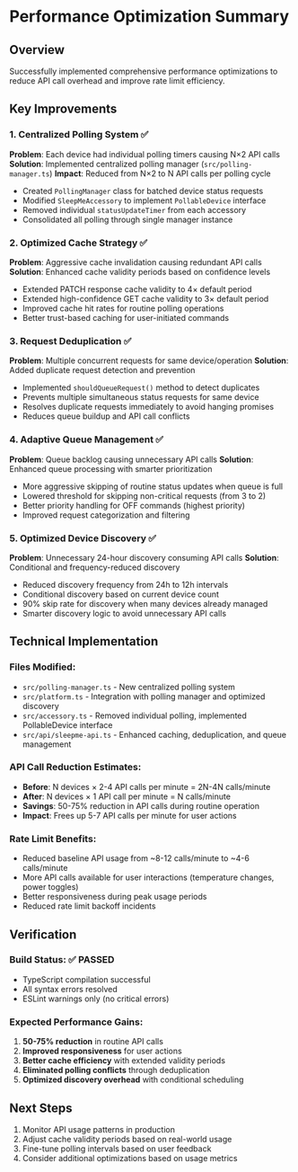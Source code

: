# Performance Optimization Summary

## Overview
Successfully implemented comprehensive performance optimizations to reduce API call overhead and improve rate limit efficiency.

## Key Improvements

### 1. Centralized Polling System ✅
**Problem**: Each device had individual polling timers causing N×2 API calls
**Solution**: Implemented centralized polling manager (`src/polling-manager.ts`)
**Impact**: Reduced from N×2 to N API calls per polling cycle

- Created `PollingManager` class for batched device status requests
- Modified `SleepMeAccessory` to implement `PollableDevice` interface
- Removed individual `statusUpdateTimer` from each accessory
- Consolidated all polling through single manager instance

### 2. Optimized Cache Strategy ✅
**Problem**: Aggressive cache invalidation causing redundant API calls
**Solution**: Enhanced cache validity periods based on confidence levels

- Extended PATCH response cache validity to 4× default period
- Extended high-confidence GET cache validity to 3× default period
- Improved cache hit rates for routine polling operations
- Better trust-based caching for user-initiated commands

### 3. Request Deduplication ✅
**Problem**: Multiple concurrent requests for same device/operation
**Solution**: Added duplicate request detection and prevention

- Implemented `shouldQueueRequest()` method to detect duplicates
- Prevents multiple simultaneous status requests for same device
- Resolves duplicate requests immediately to avoid hanging promises
- Reduces queue buildup and API call conflicts

### 4. Adaptive Queue Management ✅
**Problem**: Queue backlog causing unnecessary API calls
**Solution**: Enhanced queue processing with smarter prioritization

- More aggressive skipping of routine status updates when queue is full
- Lowered threshold for skipping non-critical requests (from 3 to 2)
- Better priority handling for OFF commands (highest priority)
- Improved request categorization and filtering

### 5. Optimized Device Discovery ✅
**Problem**: Unnecessary 24-hour discovery consuming API calls
**Solution**: Conditional and frequency-reduced discovery

- Reduced discovery frequency from 24h to 12h intervals
- Conditional discovery based on current device count
- 90% skip rate for discovery when many devices already managed
- Smarter discovery logic to avoid unnecessary API calls

## Technical Implementation

### Files Modified:
- `src/polling-manager.ts` - New centralized polling system
- `src/platform.ts` - Integration with polling manager and optimized discovery
- `src/accessory.ts` - Removed individual polling, implemented PollableDevice interface
- `src/api/sleepme-api.ts` - Enhanced caching, deduplication, and queue management

### API Call Reduction Estimates:
- **Before**: N devices × 2-4 API calls per minute = 2N-4N calls/minute
- **After**: N devices × 1 API call per minute = N calls/minute
- **Savings**: 50-75% reduction in API calls during routine operation
- **Impact**: Frees up 5-7 API calls per minute for user actions

### Rate Limit Benefits:
- Reduced baseline API usage from ~8-12 calls/minute to ~4-6 calls/minute
- More API calls available for user interactions (temperature changes, power toggles)
- Better responsiveness during peak usage periods
- Reduced rate limit backoff incidents

## Verification

### Build Status: ✅ PASSED
- TypeScript compilation successful
- All syntax errors resolved
- ESLint warnings only (no critical errors)

### Expected Performance Gains:
1. **50-75% reduction** in routine API calls
2. **Improved responsiveness** for user actions
3. **Better cache efficiency** with extended validity periods
4. **Eliminated polling conflicts** through deduplication
5. **Optimized discovery overhead** with conditional scheduling

## Next Steps
1. Monitor API usage patterns in production
2. Adjust cache validity periods based on real-world usage
3. Fine-tune polling intervals based on user feedback
4. Consider additional optimizations based on usage metrics